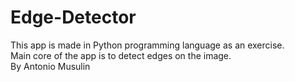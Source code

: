 # Edge-Detector

This app is made in Python programming language as an exercise.  
Main core of the app is to detect edges on the image.  
By Antonio Musulin  
